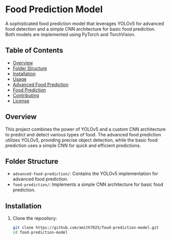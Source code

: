 # Food Prediction Model

A sophisticated food prediction model that leverages YOLOv5 for advanced food detection and a simple CNN architecture for basic food prediction. Both models are implemented using PyTorch and TorchVision.

## Table of Contents
- [Overview](#overview)
- [Folder Structure](#folder-structure)
- [Installation](#installation)
- [Usage](#usage)
- [Advanced Food Prediction](https://github.com/amith7025/food-prediction-model/tree/main/advanced%20food%20detection%20using%20yolov5)
- [Food Prediction]()
- [Contributing](#contributing)
- [License](#license)

## Overview

This project combines the power of YOLOv5 and a custom CNN architecture to predict and detect various types of food. The advanced food prediction utilizes YOLOv5, providing precise object detection, while the basic food prediction uses a simple CNN for quick and efficient predictions.

## Folder Structure

- `advanced-food-prediction/`: Contains the YOLOv5 implementation for advanced food prediction.
- `food-prediction/`: Implements a simple CNN architecture for basic food prediction.

## Installation

1. Clone the repository:
   ```bash
   git clone https://github.com/amith7025/food-prediction-model.git
   cd food-prediction-model
